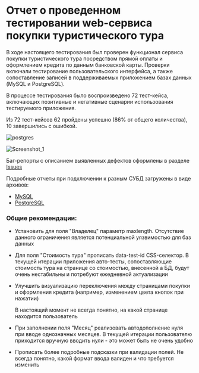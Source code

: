 # Отчет о проведенном тестировании web-сервиса покупки туристического тура

В ходе настоящего тестирования был проверен функционал сервиса покупки туристического тура посредством прямой оплаты и 
оформлением кредита по данным банковской карты. Проверки включали тестирование пользовательского интерфейса, а также 
сопоставление записей в поддерживаемых приложением базах данных (MySQL и PostgreSQL). 

В процессе тестирования было воспроизведено 72 тест-кейса, включающих позитивные и негативные сценарии
использования тестируемого приложения.

Из 72 тест-кейсов 62 пройдены успешно (86% от общего количества), 10 завершились с ошибкой. 

![postgres](https://user-images.githubusercontent.com/39197351/132947483-39fbaa8c-918b-4950-b639-2b7760899877.png)

![Screenshot_1](https://user-images.githubusercontent.com/39197351/132952848-e32e8baa-80b8-4ab5-a30a-f92e61bbdd64.png)

Баг-репорты с описанием выявленных дефектов оформлены в разделе [Issues](https://github.com/evgsemenov/QA-Diploma-FQA19/issues)

Подробные отчеты при подключении к разным СУБД загружены в виде архивов: 
- [MySQL]()
- [PostgreSQL]()


### Общие рекомендации:
- Установить для поля "Владелец" параметр maxlength. Отсутствие данного ограничения является потенциальной уязвимостью для баз данных
- Для поля "Стоимость тура" прописать data-test-id CSS-селектор. В текущей итерации приложения 
  авто-тесты, сопоставляющие стоимость тура на странице со стоимостью, внесенной а БД, будут очень нестабильны и потребуют ежедневной актуализации
- Улучшить визуализацию переключения между страницами покупки и оформления кредита (например, изменением цвета кнопок при нажатии)
  
  В настоящий момент не всегда понятно, на какой странице находится пользователь
- При заполнении поля "Месяц" реализовать автодополнение нуля при вводе однозначных месяцев.
  В текущей итерации пользователю приходится вручную вводить нули - это может быть не очень удобно
- Прописать более подробные подсказки при валидации полей. Не всегда понятно, какой формат ввода валиден и что требуется изменить


